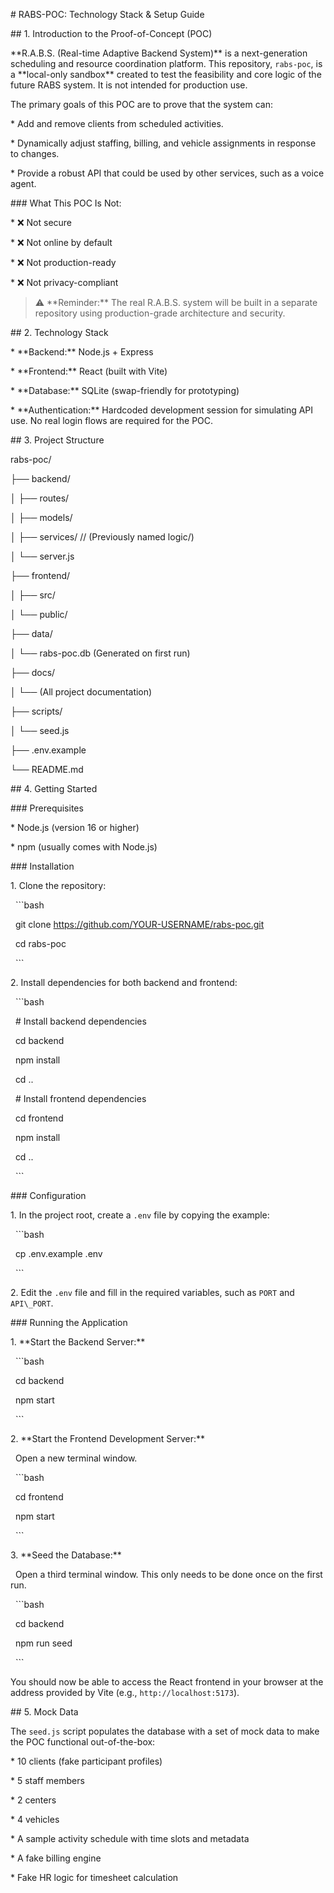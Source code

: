 \# RABS-POC: Technology Stack \& Setup Guide



\## 1. Introduction to the Proof-of-Concept (POC)



\*\*R.A.B.S. (Real-time Adaptive Backend System)\*\* is a next-generation scheduling and resource coordination platform. This repository, `rabs-poc`, is a \*\*local-only sandbox\*\* created to test the feasibility and core logic of the future RABS system. It is not intended for production use.



The primary goals of this POC are to prove that the system can:



\*   Add and remove clients from scheduled activities.

\*   Dynamically adjust staffing, billing, and vehicle assignments in response to changes.

\*   Provide a robust API that could be used by other services, such as a voice agent.



\### What This POC Is Not:

\*   ❌ Not secure

\*   ❌ Not online by default

\*   ❌ Not production-ready

\*   ❌ Not privacy-compliant



> ⚠️ \*\*Reminder:\*\* The real R.A.B.S. system will be built in a separate repository using production-grade architecture and security.



\## 2. Technology Stack



\*   \*\*Backend:\*\* Node.js + Express

\*   \*\*Frontend:\*\* React (built with Vite)

\*   \*\*Database:\*\* SQLite (swap-friendly for prototyping)

\*   \*\*Authentication:\*\* Hardcoded development session for simulating API use. No real login flows are required for the POC.



\## 3. Project Structure



rabs-poc/

├── backend/

│ ├── routes/

│ ├── models/

│ ├── services/ // (Previously named logic/)

│ └── server.js

├── frontend/

│ ├── src/

│ └── public/

├── data/

│ └── rabs-poc.db (Generated on first run)

├── docs/

│ └── (All project documentation)

├── scripts/

│ └── seed.js

├── .env.example

└── README.md





\## 4. Getting Started



\### Prerequisites

\*   Node.js (version 16 or higher)

\*   npm (usually comes with Node.js)



\### Installation

1\.  Clone the repository:

&nbsp;   ```bash

&nbsp;   git clone https://github.com/YOUR-USERNAME/rabs-poc.git

&nbsp;   cd rabs-poc

&nbsp;   ```

2\.  Install dependencies for both backend and frontend:

&nbsp;   ```bash

&nbsp;   # Install backend dependencies

&nbsp;   cd backend

&nbsp;   npm install

&nbsp;   cd ..



&nbsp;   # Install frontend dependencies

&nbsp;   cd frontend

&nbsp;   npm install

&nbsp;   cd ..

&nbsp;   ```



\### Configuration

1\.  In the project root, create a `.env` file by copying the example:

&nbsp;   ```bash

&nbsp;   cp .env.example .env

&nbsp;   ```

2\.  Edit the `.env` file and fill in the required variables, such as `PORT` and `API\_PORT`.



\### Running the Application

1\.  \*\*Start the Backend Server:\*\*

&nbsp;   ```bash

&nbsp;   cd backend

&nbsp;   npm start

&nbsp;   ```

2\.  \*\*Start the Frontend Development Server:\*\*

&nbsp;   Open a new terminal window.

&nbsp;   ```bash

&nbsp;   cd frontend

&nbsp;   npm start

&nbsp;   ```

3\.  \*\*Seed the Database:\*\*

&nbsp;   Open a third terminal window. This only needs to be done once on the first run.

&nbsp;   ```bash

&nbsp;   cd backend

&nbsp;   npm run seed

&nbsp;   ```



You should now be able to access the React frontend in your browser at the address provided by Vite (e.g., `http://localhost:5173`).



\## 5. Mock Data

The `seed.js` script populates the database with a set of mock data to make the POC functional out-of-the-box:

\*   10 clients (fake participant profiles)

\*   5 staff members

\*   2 centers

\*   4 vehicles

\*   A sample activity schedule with time slots and metadata

\*   A fake billing engine

\*   Fake HR logic for timesheet calculation

